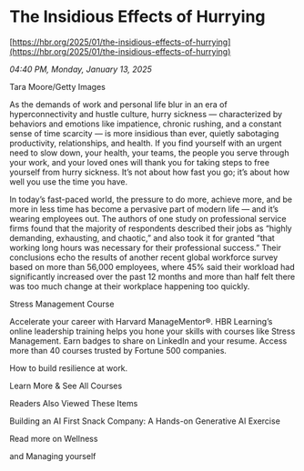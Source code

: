 # The Insidious Effects of Hurrying

[https://hbr.org/2025/01/the-insidious-effects-of-hurrying](https://hbr.org/2025/01/the-insidious-effects-of-hurrying)

*04:40 PM, Monday, January 13, 2025*

Tara Moore/Getty Images

As the demands of work and personal life blur in an era of hyperconnectivity and hustle culture, hurry sickness — characterized by behaviors and emotions like impatience, chronic rushing, and a constant sense of time scarcity — is more insidious than ever, quietly sabotaging productivity, relationships, and health. If you find yourself with an urgent need to slow down, your health, your teams, the people you serve through your work, and your loved ones will thank you for taking steps to free yourself from hurry sickness. It’s not about how fast you go; it’s about how well you use the time you have.

In today’s fast-paced world, the pressure to do more, achieve more, and be more in less time has become a pervasive part of modern life — and it’s wearing employees out. The authors of one study on professional service firms found that the majority of respondents described their jobs as “highly demanding, exhausting, and chaotic,” and also took it for granted “that working long hours was necessary for their professional success.” Their conclusions echo the results of another recent global workforce survey based on more than 56,000 employees, where 45% said their workload had significantly increased over the past 12 months and more than half felt there was too much change at their workplace happening too quickly.

Stress Management Course

Accelerate your career with Harvard ManageMentor®. HBR Learning’s online leadership training helps you hone your skills with courses like Stress Management. Earn badges to share on LinkedIn and your resume. Access more than 40 courses trusted by Fortune 500 companies.

How to build resilience at work.

Learn More & See All Courses

Readers Also Viewed These Items

Building an AI First Snack Company: A Hands-on Generative AI Exercise

Read more on Wellness

and Managing yourself

